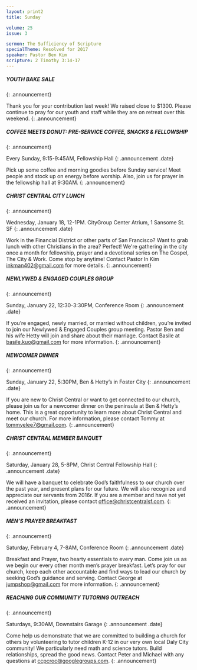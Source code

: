 ```yaml
---
layout: print2
title: Sunday

volume: 25
issue: 3

sermon: The Sufficiency of Scripture
specialTheme: Resolved for 2017
speaker: Pastor Ben Kim
scripture: 2 Timothy 3:14-17
---
```


##### YOUTH BAKE SALE
{: .announcement}

Thank you for your contribution last week! We raised close to $1300. Please continue to pray for our youth and staff while they are on retreat over this weekend.
{: .announcement}

##### COFFEE MEETS DONUT: PRE-SERVICE COFFEE, SNACKS & FELLOWSHIP
{: .announcement}

Every Sunday, 9:15-9:45AM, Fellowship Hall
{: .announcement .date}

Pick up some coffee and morning goodies before Sunday service! Meet people and stock up on energy before worship. Also, join us for prayer in the fellowship hall at 9:30AM.
{: .announcement}

##### CHRIST CENTRAL CITY LUNCH
{: .announcement}

Wednesday, January 18, 12-1PM. CityGroup Center Atrium, 1 Sansome St. SF
{: .announcement .date}

Work in the Financial District or other parts of San Francisco? Want to grab lunch with other Christians in the area? Perfect! We're gathering in the city once a month for fellowship, prayer and a devotional series on The Gospel, The City & Work. Come stop by anytime! Contact Pastor In Kim inkman402@gmail.com for more details.
{: .announcement}

##### NEWLYWED & ENGAGED COUPLES GROUP
{: .announcement}

Sunday, January 22, 12:30-3:30PM, Conference Room
{: .announcement .date}

If you’re engaged, newly married, or married without children, you’re invited to join our Newlywed & Engaged Couples group meeting. Pastor Ben and his wife Hetty will join and share about their marriage. Contact Basile at basile.kuo@gmail.com for more information. 
{: .announcement}

##### NEWCOMER DINNER
{: .announcement}

Sunday, January 22, 5:30PM, Ben & Hetty’s in Foster City
{: .announcement .date}

If you are new to Christ Central or want to get connected to our church, please join us for a newcomer dinner on the peninsula at Ben & Hetty’s home. This is a great opportunity to learn more about Christ Central and meet our church. For more information, please contact Tommy at tommyelee7@gmail.com.
{: .announcement}

##### CHRIST CENTRAL MEMBER BANQUET
{: .announcement}

Saturday, January 28, 5-8PM, Christ Central Fellowship Hall
{: .announcement .date}

We will have a banquet to celebrate God’s faithfulness to our church over the past year, and present plans for our future. We will also recognize and appreciate our servants from 2016r. If you are a member and have not yet received an invitation, please contact office@christcentralsf.com. 
{: .announcement}

##### MEN’S PRAYER BREAKFAST
{: .announcement}

Saturday, February 4, 7-8AM, Conference Room
{: .announcement .date}

Breakfast and Prayer, two hearty essentials to every man. Come join us as we begin our every other month men’s prayer breakfast. Let’s pray for our church, keep each other accountable and find ways to lead our church by seeking God’s guidance and serving. Contact George at jumpshop@gmail.com for more information. 
{: .announcement}

##### REACHING OUR COMMUNITY TUTORING OUTREACH
{: .announcement}

Saturdays, 9:30AM, Downstairs Garage
{: .announcement .date}

Come help us demonstrate that we are committed to building a church for others by volunteering to tutor children K-12 in our very own local Daly City community! We particularly need math and science tutors. Build relationships, spread the good news. Contact Peter and Michael with any questions at ccpcroc@googlegroups.com.
{: .announcement}


